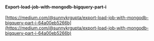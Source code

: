 
#### Export-load-job-with-mongodb-bigquery-part-i
[https://medium.com/@sunnykrgupta/export-load-job-with-mongodb-bigquery-part-i-64a00eb5266b](https://medium.com/@sunnykrgupta/export-load-job-with-mongodb-bigquery-part-i-64a00eb5266b)
